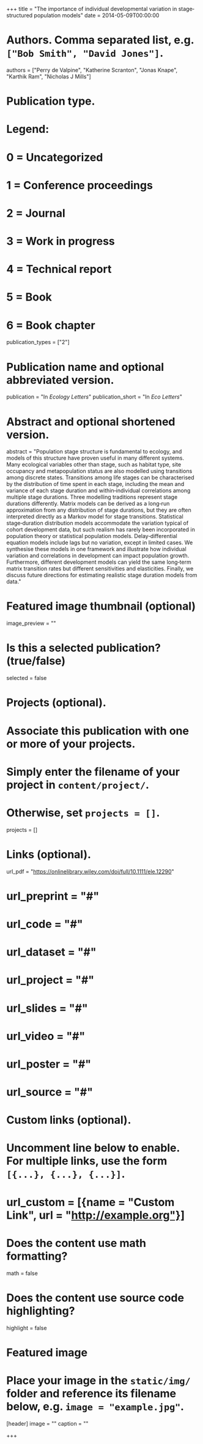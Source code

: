 +++
title = "The importance of individual developmental variation in stage‐structured population models"
date = 2014-05-09T00:00:00

# Authors. Comma separated list, e.g. `["Bob Smith", "David Jones"]`.
authors = ["Perry de Valpine", "Katherine Scranton", "Jonas Knape", "Karthik Ram", "Nicholas J Mills"]

# Publication type.
# Legend:
# 0 = Uncategorized
# 1 = Conference proceedings
# 2 = Journal
# 3 = Work in progress
# 4 = Technical report
# 5 = Book
# 6 = Book chapter
publication_types = ["2"]

# Publication name and optional abbreviated version.
publication = "In *Ecology Letters*"
publication_short = "In *Eco Letters*"

# Abstract and optional shortened version.
abstract = "Population stage structure is fundamental to ecology, and models of this structure have proven useful in many different systems. Many ecological variables other than stage, such as habitat type, site occupancy and metapopulation status are also modelled using transitions among discrete states. Transitions among life stages can be characterised by the distribution of time spent in each stage, including the mean and variance of each stage duration and within‐individual correlations among multiple stage durations. Three modelling traditions represent stage durations differently. Matrix models can be derived as a long‐run approximation from any distribution of stage durations, but they are often interpreted directly as a Markov model for stage transitions. Statistical stage‐duration distribution models accommodate the variation typical of cohort development data, but such realism has rarely been incorporated in population theory or statistical population models. Delay‐differential equation models include lags but no variation, except in limited cases. We synthesise these models in one framework and illustrate how individual variation and correlations in development can impact population growth. Furthermore, different development models can yield the same long‐term matrix transition rates but different sensitivities and elasticities. Finally, we discuss future directions for estimating realistic stage duration models from data."

# Featured image thumbnail (optional)
image_preview = ""

# Is this a selected publication? (true/false)
selected = false

# Projects (optional).
#   Associate this publication with one or more of your projects.
#   Simply enter the filename of your project in `content/project/`.
#   Otherwise, set `projects = []`.
projects = []

# Links (optional).
url_pdf = "https://onlinelibrary.wiley.com/doi/full/10.1111/ele.12290"
# url_preprint = "#"
# url_code = "#"
# url_dataset = "#"
# url_project = "#"
# url_slides = "#"
# url_video = "#"
# url_poster = "#"
# url_source = "#"

# Custom links (optional).
#   Uncomment line below to enable. For multiple links, use the form `[{...}, {...}, {...}]`.
# url_custom = [{name = "Custom Link", url = "http://example.org"}]

# Does the content use math formatting?
math = false

# Does the content use source code highlighting?
highlight = false

# Featured image
# Place your image in the `static/img/` folder and reference its filename below, e.g. `image = "example.jpg"`.
[header]
image = ""
caption = ""

+++

